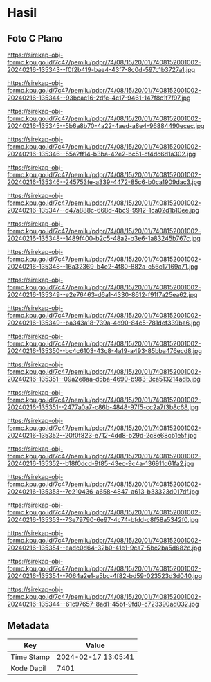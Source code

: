 # Hasil

## Foto C Plano

https://sirekap-obj-formc.kpu.go.id/7c47/pemilu/pdpr/74/08/15/20/01/7408152001002-20240216-135343--f0f2b419-bae4-43f7-8c0d-597c1b3727a1.jpg

https://sirekap-obj-formc.kpu.go.id/7c47/pemilu/pdpr/74/08/15/20/01/7408152001002-20240216-135344--93bcac16-2dfe-4c17-9461-147f8c1f7f97.jpg

https://sirekap-obj-formc.kpu.go.id/7c47/pemilu/pdpr/74/08/15/20/01/7408152001002-20240216-135345--5b6a8b70-4a22-4aed-a8e4-96884490ecec.jpg

https://sirekap-obj-formc.kpu.go.id/7c47/pemilu/pdpr/74/08/15/20/01/7408152001002-20240216-135346--55a2ff14-b3ba-42e2-bc51-cf4dc6d1a302.jpg

https://sirekap-obj-formc.kpu.go.id/7c47/pemilu/pdpr/74/08/15/20/01/7408152001002-20240216-135346--245753fe-a339-4472-85c6-b0ca1909dac3.jpg

https://sirekap-obj-formc.kpu.go.id/7c47/pemilu/pdpr/74/08/15/20/01/7408152001002-20240216-135347--d47a888c-668d-4bc9-9912-1ca02d1b10ee.jpg

https://sirekap-obj-formc.kpu.go.id/7c47/pemilu/pdpr/74/08/15/20/01/7408152001002-20240216-135348--1489f400-b2c5-48a2-b3e6-1a83245b767c.jpg

https://sirekap-obj-formc.kpu.go.id/7c47/pemilu/pdpr/74/08/15/20/01/7408152001002-20240216-135348--16a32369-b4e2-4f80-882a-c56c17169a71.jpg

https://sirekap-obj-formc.kpu.go.id/7c47/pemilu/pdpr/74/08/15/20/01/7408152001002-20240216-135349--e2e76463-d6a1-4330-8612-f91f7a25ea62.jpg

https://sirekap-obj-formc.kpu.go.id/7c47/pemilu/pdpr/74/08/15/20/01/7408152001002-20240216-135349--ba343a18-739a-4d90-84c5-781def339ba6.jpg

https://sirekap-obj-formc.kpu.go.id/7c47/pemilu/pdpr/74/08/15/20/01/7408152001002-20240216-135350--bc4c6103-43c8-4a19-a493-85bba476ecd8.jpg

https://sirekap-obj-formc.kpu.go.id/7c47/pemilu/pdpr/74/08/15/20/01/7408152001002-20240216-135351--09a2e8aa-d5ba-4690-b983-3ca513214adb.jpg

https://sirekap-obj-formc.kpu.go.id/7c47/pemilu/pdpr/74/08/15/20/01/7408152001002-20240216-135351--2477a0a7-c86b-4848-97f5-cc2a7f3b8c68.jpg

https://sirekap-obj-formc.kpu.go.id/7c47/pemilu/pdpr/74/08/15/20/01/7408152001002-20240216-135352--20f0f823-e712-4dd8-b29d-2c8e68cb1e5f.jpg

https://sirekap-obj-formc.kpu.go.id/7c47/pemilu/pdpr/74/08/15/20/01/7408152001002-20240216-135352--b18f0dcd-9f85-43ec-9c4a-136911d61fa2.jpg

https://sirekap-obj-formc.kpu.go.id/7c47/pemilu/pdpr/74/08/15/20/01/7408152001002-20240216-135353--7e210436-a658-4847-a613-b33323d017df.jpg

https://sirekap-obj-formc.kpu.go.id/7c47/pemilu/pdpr/74/08/15/20/01/7408152001002-20240216-135353--73e79790-6e97-4c74-bfdd-c8f58a5342f0.jpg

https://sirekap-obj-formc.kpu.go.id/7c47/pemilu/pdpr/74/08/15/20/01/7408152001002-20240216-135354--eadc0d64-32b0-41e1-9ca7-5bc2ba5d682c.jpg

https://sirekap-obj-formc.kpu.go.id/7c47/pemilu/pdpr/74/08/15/20/01/7408152001002-20240216-135354--7064a2e1-a5bc-4f82-bd59-023523d3d040.jpg

https://sirekap-obj-formc.kpu.go.id/7c47/pemilu/pdpr/74/08/15/20/01/7408152001002-20240216-135344--61c97657-8ad1-45bf-9fd0-c723390ad032.jpg


## Metadata

| Key        | Value               |
| ---------- | ------------------- |
| Time Stamp | 2024-02-17 13:05:41 |
| Kode Dapil | 7401                |



